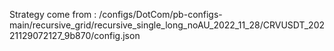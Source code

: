 Strategy come from : /configs/DotCom/pb-configs-main/recursive_grid/recursive_single_long_noAU_2022_11_28/CRVUSDT_20221129072127_9b870/config.json